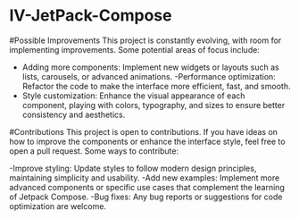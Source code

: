 ﻿# IV-JetPack-Compose

#Possible Improvements
This project is constantly evolving, with room for implementing improvements. Some potential areas of focus include:

- Adding more components: Implement new widgets or layouts such as lists, carousels, or advanced animations.
-Performance optimization: Refactor the code to make the interface more efficient, fast, and smooth.
- Style customization: Enhance the visual appearance of each component, playing with colors, typography, and sizes to ensure better consistency and aesthetics.

#Contributions
This project is open to contributions. If you have ideas on how to improve the components or enhance the interface style, feel free to open a pull request. Some ways to contribute:

-Improve styling: Update styles to follow modern design principles, maintaining simplicity and usability.
-Add new examples: Implement more advanced components or specific use cases that complement the learning of Jetpack Compose.
-Bug fixes: Any bug reports or suggestions for code optimization are welcome.

